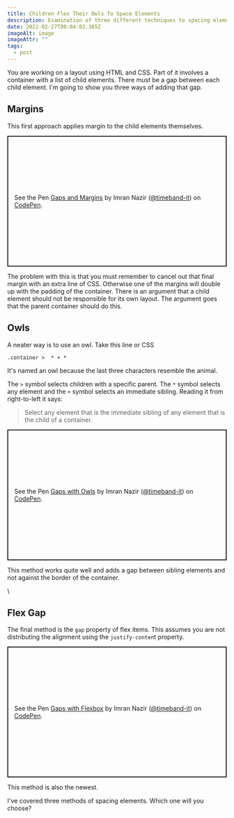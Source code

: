 ```yaml
---
title: Children Flex Their Owls To Space Elements
description: Examination of three different techniques to spacing elements with CSS
date: 2022-02-27T00:04:03.365Z
imageAlt: image
imageAttr: ""
tags:
  - post
---
```

You are working on a layout using HTML and CSS. Part of it involves a container with a list of child elements. There must be a gap between each child element. I'm going to show you three ways of adding that gap.

## Margins

This first approach applies margin to the child elements themselves.

<p class="codepen" data-height="300" data-default-tab="html,result" data-slug-hash="oNoaLBz" data-user="timeband-it" style="height: 300px; box-sizing: border-box; display: flex; align-items: center; justify-content: center; border: 2px solid; margin: 1em 0; padding: 1em;">
  <span>See the Pen <a href="https://codepen.io/timeband-it/pen/oNoaLBz">
  Gaps and Margins</a> by Imran Nazir (<a href="https://codepen.io/timeband-it">@timeband-it</a>)
  on <a href="https://codepen.io">CodePen</a>.</span>
</p>
<script async src="https://cpwebassets.codepen.io/assets/embed/ei.js"></script>

The problem with this is that you must remember to cancel out that final margin with an extra line of CSS. Otherwise one of the margins will double up with the padding of the container. There is an argument that a child element should not be responsible for its own layout. The argument goes that the parent container should do this.

## Owls

A neater way is to use an owl. Take this line or CSS

`.container >  * + *`

It's named an owl because the last three characters resemble the animal. 

The `>` symbol selects children with a specific parent. The `*` symbol selects any element and the `+` symbol selects an immediate sibling. Reading it from right-to-left it says:

>
> Select any element that is the immediate sibling of any element that is the child of a container.

<p class="codepen" data-height="300" data-default-tab="html,result" data-slug-hash="MWOPeJd" data-user="timeband-it" style="height: 300px; box-sizing: border-box; display: flex; align-items: center; justify-content: center; border: 2px solid; margin: 1em 0; padding: 1em;">
  <span>See the Pen <a href="https://codepen.io/timeband-it/pen/MWOPeJd">
  Gaps with Owls</a> by Imran Nazir (<a href="https://codepen.io/timeband-it">@timeband-it</a>)
  on <a href="https://codepen.io">CodePen</a>.</span>
</p>
<script async src="https://cpwebassets.codepen.io/assets/embed/ei.js"></script>
This method works quite well and adds a gap between sibling elements and not against the border of the container.

\\
## Flex Gap

The final method is the `gap` property of flex items. This assumes you are not distributing the alignment using the `justify-conten`t property.

<p class="codepen" data-height="300" data-default-tab="html,result" data-slug-hash="ExbdKLM" data-user="timeband-it" style="height: 300px; box-sizing: border-box; display: flex; align-items: center; justify-content: center; border: 2px solid; margin: 1em 0; padding: 1em;">
  <span>See the Pen <a href="https://codepen.io/timeband-it/pen/ExbdKLM">
  Gaps with Flexbox</a> by Imran Nazir (<a href="https://codepen.io/timeband-it">@timeband-it</a>)
  on <a href="https://codepen.io">CodePen</a>.</span>
</p>
<script async src="https://cpwebassets.codepen.io/assets/embed/ei.js"></script>

This method is also the newest.



I've covered three methods of spacing elements. Which one will you choose?